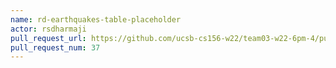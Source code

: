 ```yaml
---
name: rd-earthquakes-table-placeholder
actor: rsdharmaji
pull_request_url: https://github.com/ucsb-cs156-w22/team03-w22-6pm-4/pull/37
pull_request_num: 37
---
```

